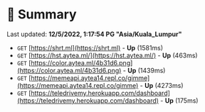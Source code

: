 # 📖 Summary
Last updated: **12/5/2022, 1:17:54 PG "Asia/Kuala_Lumpur"**

- `GET` [https://shrt.ml](https://shrt.ml) - **Up** (1581ms)
- `GET` [https://hst.aytea.ml/](https://hst.aytea.ml/) - **Up** (463ms)
- `GET` [https://color.aytea.ml/4b31d6.png](https://color.aytea.ml/4b31d6.png) - **Up** (1439ms)
- `GET` [https://memeapi.aytea14.repl.co/gimme](https://memeapi.aytea14.repl.co/gimme) - **Up** (4273ms)
- `GET` [https://teledrivemy.herokuapp.com/dashboard](https://teledrivemy.herokuapp.com/dashboard) - **Up** (175ms)
